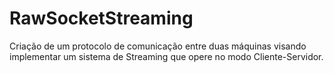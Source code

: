 # RawSocketStreaming
Criação de um protocolo de comunicação entre duas máquinas visando implementar um sistema de Streaming que opere no modo Cliente-Servidor.
